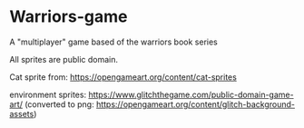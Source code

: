 # Warriors-game
A "multiplayer" game based of the warriors book series

All sprites are public domain.

Cat sprite from: https://opengameart.org/content/cat-sprites

environment sprites: https://www.glitchthegame.com/public-domain-game-art/ (converted to png: https://opengameart.org/content/glitch-background-assets)
